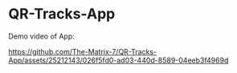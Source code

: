# QR-Tracks-App 
Demo video of App:

https://github.com/The-Matrix-7/QR-Tracks-App/assets/25212143/026f5fd0-ad03-440d-8589-04eeb3f4969d
